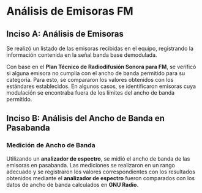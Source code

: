 # Análisis de Emisoras FM

## Inciso A: Análisis de Emisoras

Se realizó un listado de las emisoras recibidas en el equipo, registrando la información contenida en la señal banda base demodulada. 

Con base en el **Plan Técnico de Radiodifusión Sonora para FM**, se verificó si alguna emisora no cumplía con el ancho de banda permitido para su categoría. Para esto, se compararon los valores obtenidos con los estándares establecidos. En algunos casos, se identificaron emisoras cuya modulación se encontraba fuera de los límites del ancho de banda permitido.


## Inciso B: Análisis del Ancho de Banda en Pasabanda

### Medición de Ancho de Banda
Utilizando un **analizador de espectro**, se midió el ancho de banda de las emisoras en pasabanda. Las mediciones se realizaron en un rango adecuado y se registraron los valores correspondientes con los resultados obtenidos mediante el **analizador de espectro** fueron comparados con los datos de ancho de banda calculados en **GNU Radio**. 

